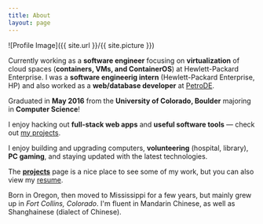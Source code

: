 ```yaml
---
title: About
layout: page
---
```

![Profile Image]({{ site.url }}/{{ site.picture }})


<p class="about-text">
<span class="fa fa-briefcase about-icon"></span>
Currently working as a <strong>software engineer</strong> focusing on <strong>virtualization</strong> of cloud spaces (<strong>containers, VMs, and ContainerOS</strong>) at Hewlett-Packard Enterprise. I was a <strong>software engineerig intern</strong> (Hewlett-Packard Enterprise, HP) and also worked as a <strong>web/database developer</strong> at <a href="https://petrode.com/" target="blank">PetroDE</a>.
</p>

<p class="about-text">
<span class="fa fa-graduation-cap about-icon"></span>
Graduated in <strong>May 2016</strong> from the <strong>University of Colorado, Boulder</strong> majoring in <strong>Computer Science</strong>!
</p>

<p class="about-text">
<span class="fa fa-code about-icon"></span>
I enjoy hacking out <strong>full-stack web apps</strong> and <strong>useful software tools</strong> &mdash; check out <a href="{{ site.url }}/projects">my projects</a>.
</p>

<p class="about-text">
<span class="fa fa-heart about-icon"></span>
I enjoy building and upgrading computers, <strong>volunteering</strong> (hospital, library), <strong>PC gaming</strong>, and staying updated with the latest technologies.
</p>

<p class="about-text">
<span class="fa fa-file-text-o about-icon"></span>
The <strong><a href="{{ site.url }}/projects">projects</a></strong> page is a nice place to see some of my work, but you can also view my <a href="https://drive.google.com/file/d/0B8mMgx7E3Dn9OEZtYng1Nmc4RDQ/view" target="blank">resume</a>.
</p>

<p class="about-text">
<span class="fa fa-globe about-icon"></span>
Born in Oregon, then moved to Mississippi for a few years, but mainly grew up in <i>Fort Collins, Colorado</i>. I'm fluent in Mandarin Chinese, as well as Shanghainese (dialect of Chinese).
</p>
